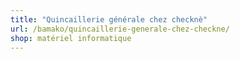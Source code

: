 ```yaml
---
title: "Quincaillerie générale chez checknè"
url: /bamako/quincaillerie-generale-chez-checkne/
shop: matériel informatique
---
```

